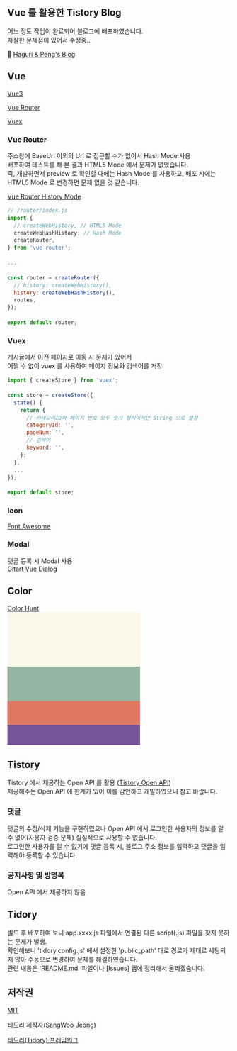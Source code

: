 ## Vue 를 활용한 Tistory Blog

어느 정도 작업이 완료되어 블로그에 배포하였습니다.   
자잘한 문제점이 있어서 수정중..

🐸 [Haguri & Peng's Blog](https://haguri-peng.tistory.com)


## Vue

[Vue3](https://vuejs.org/)

[Vue Router](https://router.vuejs.org/)

[Vuex](https://vuex.vuejs.org/)

### Vue Router

주소창에 BaseUrl 이외의 Url 로 접근할 수가 없어서 Hash Mode 사용   
배포하여 테스트를 해 본 결과 HTML5 Mode 에서 문제가 없었습니다.   
즉, 개발하면서 preview 로 확인할 때에는 Hash Mode 를 사용하고, 배포 시에는 HTML5 Mode 로 변경하면 문제 없을 것 같습니다.

[Vue Router History Mode](https://router.vuejs.org/guide/essentials/history-mode.html)

```js
// /router/index.js
import {
  // createWebHistory, // HTML5 Mode
  createWebHashHistory, // Hash Mode
  createRouter,
} from 'vue-router';

...

const router = createRouter({
  // history: createWebHistory(),
  history: createWebHashHistory(),
  routes,
});

export default router;
```

### Vuex

게시글에서 이전 페이지로 이동 시 문제가 있어서   
어쩔 수 없이 vuex 를 사용하여 페이지 정보와 검색어를 저장
```js
import { createStore } from 'vuex';

const store = createStore({
  state() {
    return {
      // 카테고리ID와 페이지 번호 모두 숫자 형식이지만 String 으로 설정
      categoryId: '',
      pageNum: '',
      // 검색어
      keyword: '',
    };
  },
  ...
});

export default store;
```

### Icon

[Font Awesome](https://fontawesome.com/)

### Modal

댓글 등록 시 Modal 사용   
[Gitart Vue Dialog](https://github.com/gitart-group/vue-dialog)


## Color

[Color Hunt](https://colorhunt.co/palette/fcf8e894b49fdf786176549a)   
<img src="/images/color.png" width="300px" height="300px"></img>


## Tistory

Tistory 에서 제공하는 Open API 를 활용 ([Tistory Open API](https://tistory.github.io/document-tistory-apis/))   
제공해주는 Open API 에 한계가 있어 이를 감안하고 개발하였으니 참고 바랍니다.

### 댓글

댓글의 수정/삭제 기능을 구현하였으나 Open API 에서 로그인한 사용자의 정보를 알 수 없어(사용자 검증 문제) 실질적으로 사용할 수 없습니다.   
로그인한 사용자를 알 수 없기에 댓글 등록 시, 블로그 주소 정보를 입력하고 댓글을 입력해야 등록할 수 있습니다.

### 공지사항 및 방명록

Open API 에서 제공하지 않음


## Tidory

빌드 후 배포하여 보니 app.xxxx.js 파일에서 연결된 다른 script(.js) 파일을 찾지 못하는 문제가 발생.   
확인해보니 'tidory.config.js' 에서 설정한 'public_path' 대로 경로가 제대로 세팅되지 않아 수동으로 변경하여 문제를 해결하였습니다.   
관련 내용은 'README.md' 파일이나 [Issues] 탭에 정리해서 올리겠습니다.


## 저작권

[MIT](https://github.com/tidory/tidory/blob/master/LICENSE)

[티도리 제작자(SangWoo Jeong)](https://github.com/pronist)

[티도리(Tidory) 프레임워크](http://www.tidory.com)

